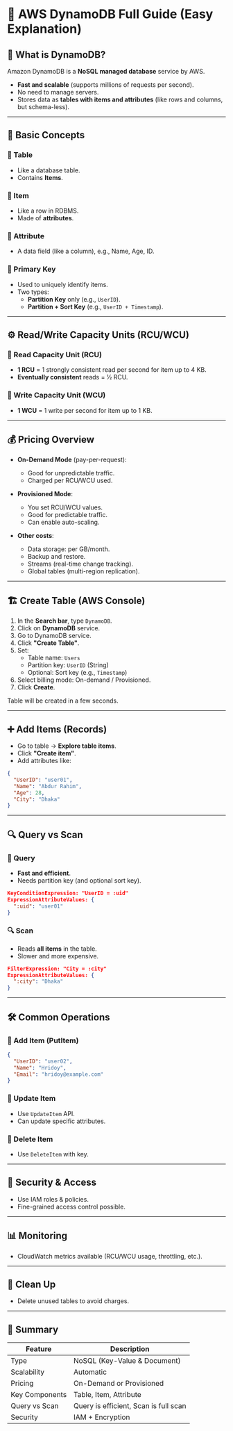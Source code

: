 
# 📘 AWS DynamoDB Full Guide (Easy Explanation)

## 🧾 What is DynamoDB?
Amazon DynamoDB is a **NoSQL managed database** service by AWS.
- **Fast and scalable** (supports millions of requests per second).
- No need to manage servers.
- Stores data as **tables with items and attributes** (like rows and columns, but schema-less).

---

## 🧱 Basic Concepts

### 🔹 Table
- Like a database table.
- Contains **Items**.

### 🔹 Item
- Like a row in RDBMS.
- Made of **attributes**.

### 🔹 Attribute
- A data field (like a column), e.g., Name, Age, ID.

### 🔹 Primary Key
- Used to uniquely identify items.
- Two types:
  - **Partition Key** only (e.g., `UserID`).
  - **Partition + Sort Key** (e.g., `UserID + Timestamp`).

---

## ⚙️ Read/Write Capacity Units (RCU/WCU)

### 🔹 Read Capacity Unit (RCU)
- **1 RCU** = 1 strongly consistent read per second for item up to 4 KB.
- **Eventually consistent** reads = ½ RCU.

### 🔹 Write Capacity Unit (WCU)
- **1 WCU** = 1 write per second for item up to 1 KB.

---

## 💰 Pricing Overview

- **On-Demand Mode** (pay-per-request):
  - Good for unpredictable traffic.
  - Charged per RCU/WCU used.

- **Provisioned Mode**:
  - You set RCU/WCU values.
  - Good for predictable traffic.
  - Can enable auto-scaling.

- **Other costs**:
  - Data storage: per GB/month.
  - Backup and restore.
  - Streams (real-time change tracking).
  - Global tables (multi-region replication).

---


## 🏗️ Create Table (AWS Console)
1. In the **Search bar**, type `DynamoDB`.
2. Click on **DynamoDB** service.
3. Go to DynamoDB service.
4. Click **"Create Table"**.
5. Set:
   - Table name: `Users`
   - Partition key: `UserID` (String)
   - Optional: Sort key (e.g., `Timestamp`)
6. Select billing mode: On-demand / Provisioned.
7. Click **Create**.

Table will be created in a few seconds.

---

## ➕ Add Items (Records)

- Go to table → **Explore table items**.
- Click **"Create item"**.
- Add attributes like:
```json
{
  "UserID": "user01",
  "Name": "Abdur Rahim",
  "Age": 28,
  "City": "Dhaka"
}
```

---

## 🔍 Query vs Scan

### 🔎 Query
- **Fast and efficient**.
- Needs partition key (and optional sort key).
```json
KeyConditionExpression: "UserID = :uid"
ExpressionAttributeValues: {
  ":uid": "user01"
}
```

### 🔍 Scan
- Reads **all items** in the table.
- Slower and more expensive.
```json
FilterExpression: "City = :city"
ExpressionAttributeValues: {
  ":city": "Dhaka"
}
```

---

## 🛠️ Common Operations

### 🔹 Add Item (PutItem)
```json
{
  "UserID": "user02",
  "Name": "Hridoy",
  "Email": "hridoy@example.com"
}
```

### 🔹 Update Item
- Use `UpdateItem` API.
- Can update specific attributes.

### 🔹 Delete Item
- Use `DeleteItem` with key.

---

## 🔐 Security & Access
- Use IAM roles & policies.
- Fine-grained access control possible.

---

## 📊 Monitoring
- CloudWatch metrics available (RCU/WCU usage, throttling, etc.).

---

## 🧹 Clean Up
- Delete unused tables to avoid charges.

---

## 🧠 Summary

| Feature             | Description                          |
|---------------------|--------------------------------------|
| Type                | NoSQL (Key-Value & Document)         |
| Scalability         | Automatic                            |
| Pricing             | On-Demand or Provisioned             |
| Key Components      | Table, Item, Attribute               |
| Query vs Scan       | Query is efficient, Scan is full scan|
| Security            | IAM + Encryption                     |